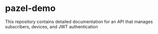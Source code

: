 # pazel-demo
This repository contains detailed documentation for an API that manages subscribers, devices, and JWT authentication
